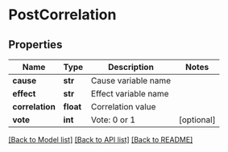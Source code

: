 # PostCorrelation

## Properties
Name | Type | Description | Notes
------------ | ------------- | ------------- | -------------
**cause** | **str** | Cause variable name | 
**effect** | **str** | Effect variable name | 
**correlation** | **float** | Correlation value | 
**vote** | **int** | Vote: 0 or 1 | [optional] 

[[Back to Model list]](../README.md#documentation-for-models) [[Back to API list]](../README.md#documentation-for-api-endpoints) [[Back to README]](../README.md)


